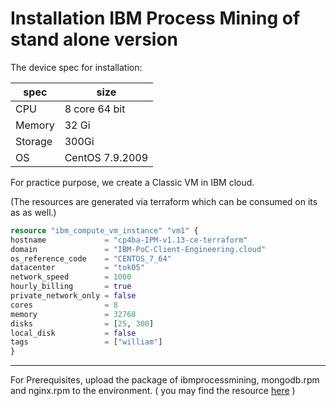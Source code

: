 # Installation IBM Process Mining of stand alone version

The device spec for installation:

| spec    | size            |
|---------|-----------------|
| CPU     | 8 core 64 bit   |
| Memory  | 32 Gi           |
| Storage | 300Gi           |
| OS      | CentOS 7.9.2009 |

For practice purpose, we create a Classic VM in IBM cloud.

(The resources are generated via terraform which can be consumed on its as as well.)

   ```tf
resource "ibm_compute_vm_instance" "vm1" {
hostname             = "cp4ba-IPM-v1.13-ce-terraform"
domain               = "IBM-PoC-Client-Engineering.cloud"
os_reference_code    = "CENTOS_7_64"
datacenter           = "tok05"
network_speed        = 1000
hourly_billing       = true
private_network_only = false
cores                = 8
memory               = 32768
disks                = [25, 300]
local_disk           = false
tags                 = ["william"]
}
   ```

---

For Prerequisites, upload the package of ibmprocessmining, mongodb.rpm and nginx.rpm to the environment. ( you may find the resource [here](https://ibm.box.com/s/u5i6eoaqic0kulm5of1e80bk7lw0hds2) )
